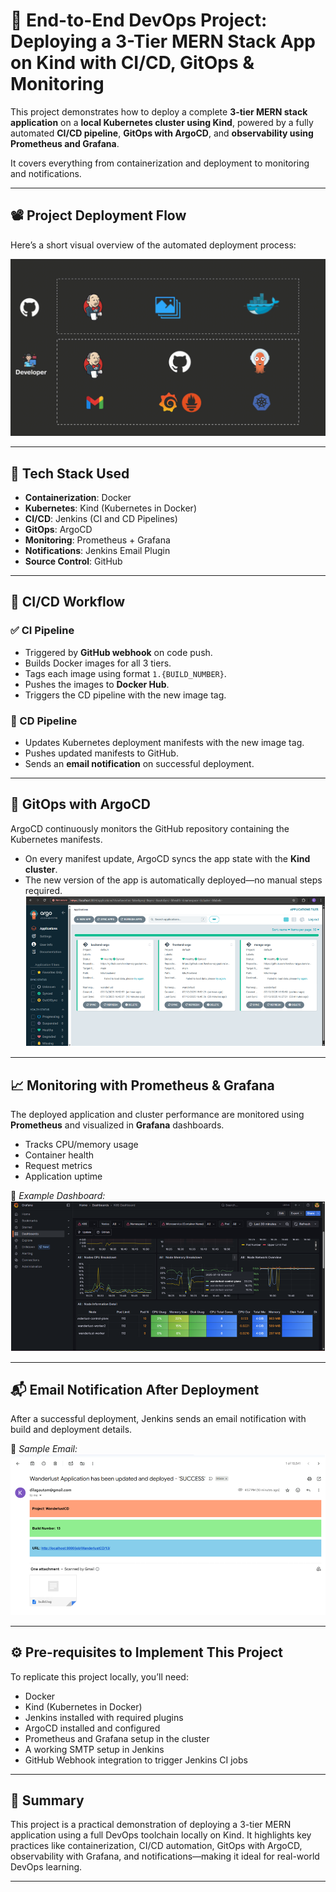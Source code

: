 # 🚀 End-to-End DevOps Project: Deploying a 3-Tier MERN Stack App on Kind with CI/CD, GitOps & Monitoring

This project demonstrates how to deploy a complete **3-tier MERN stack application** on a **local Kubernetes cluster using Kind**, powered by a fully automated **CI/CD pipeline**, **GitOps with ArgoCD**, and **observability using Prometheus and Grafana**.

It covers everything from containerization and deployment to monitoring and notifications.

---

## 📽️ Project Deployment Flow

Here’s a short visual overview of the automated deployment process:

![Deployment Flow](./assets/deployment-demo.gif)


---

## 🧰 Tech Stack Used

- **Containerization**: Docker
- **Kubernetes**: Kind (Kubernetes in Docker)
- **CI/CD**: Jenkins (CI and CD Pipelines)
- **GitOps**: ArgoCD
- **Monitoring**: Prometheus + Grafana
- **Notifications**: Jenkins Email Plugin
- **Source Control**: GitHub

---

## 🔄 CI/CD Workflow

### ✅ CI Pipeline

- Triggered by **GitHub webhook** on code push.
- Builds Docker images for all 3 tiers.
- Tags each image using format `1.{BUILD_NUMBER}`.
- Pushes the images to **Docker Hub**.
- Triggers the CD pipeline with the new image tag.

### 🚀 CD Pipeline

- Updates Kubernetes deployment manifests with the new image tag.
- Pushes updated manifests to GitHub.
- Sends an **email notification** on successful deployment.

---

## 🚢 GitOps with ArgoCD

ArgoCD continuously monitors the GitHub repository containing the Kubernetes manifests.

- On every manifest update, ArgoCD syncs the app state with the **Kind cluster**.
- The new version of the app is automatically deployed—no manual steps required.
![Argo Applications](./assets/argo-applications.png)
---

## 📈 Monitoring with Prometheus & Grafana

The deployed application and cluster performance are monitored using **Prometheus** and visualized in **Grafana** dashboards.

- Tracks CPU/memory usage
- Container health
- Request metrics
- Application uptime

📸 *Example Dashboard:*  
![Grafana Dashboard](./assets/grafana-dashboard.png)

---

## 📬 Email Notification After Deployment

After a successful deployment, Jenkins sends an email notification with build and deployment details.

📧 *Sample Email:*  
![Deployment Email](./assets/success-email.png)

---

## ⚙️ Pre-requisites to Implement This Project

To replicate this project locally, you’ll need:

- Docker
- Kind (Kubernetes in Docker)
- Jenkins installed with required plugins
- ArgoCD installed and configured
- Prometheus and Grafana setup in the cluster
- A working SMTP setup in Jenkins
- GitHub Webhook integration to trigger Jenkins CI jobs

---

## 📌 Summary

This project is a practical demonstration of deploying a 3-tier MERN application using a full DevOps toolchain locally on Kind. It highlights key practices like containerization, CI/CD automation, GitOps with ArgoCD, observability with Grafana, and notifications—making it ideal for real-world DevOps learning.

---


